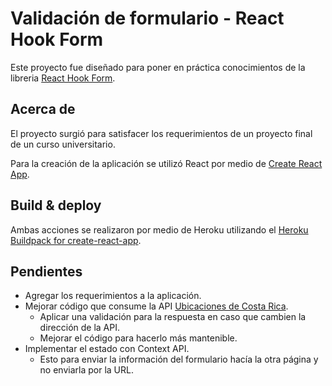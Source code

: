 # Validación de formulario - React Hook Form

Este proyecto fue diseñado para poner en práctica conocimientos de la libreria [React Hook Form](https://react-hook-form.com/).

## Acerca de

El proyecto surgió para satisfacer los requerimientos de un proyecto final de un curso universitario.

Para la creación de la aplicación se utilizó React por medio de [Create React App](https://es.reactjs.org/docs/create-a-new-react-app.html#create-react-app).

## Build & deploy

Ambas acciones se realizaron por medio de Heroku utilizando el [Heroku Buildpack for create-react-app](https://github.com/mars/create-react-app-buildpack#usage).

## Pendientes

- Agregar los requerimientos a la aplicación.
- Mejorar código que consume la API [Ubicaciones de Costa Rica](https://ubicaciones.paginasweb.cr/).
    - Aplicar una validación para la respuesta en caso que cambien la dirección de la API.
    - Mejorar el código para hacerlo más mantenible.
- Implementar el estado con Context API.
    - Esto para enviar la información del formulario hacía la otra página y no enviarla por la URL.